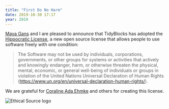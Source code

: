 ```yaml
---
title: "First Do No Harm"
date: 2019-10-30 17:17
year: 2019
---
```


[Maya Gans][gans] and I are pleased to announce that TidyBlocks has adopted the [Hippocratic License][hl],
a new open source license that allows people to use software freely with one condition:

> The Software may not be used by individuals, corporations, governments, or other groups
> for systems or activities that actively and knowingly endanger, harm, or otherwise threaten
> the physical, mental, economic, or general well-being of  individuals or groups
> in violation of the United Nations Universal Declaration of Human Rights
> (<https://www.un.org/en/universal-declaration-human-rights/>).

We are grateful for [Coraline Ada Ehmke][cae] and others for creating this license.

<img src="{{'/files/2019/10/ethical-source.png' | relative_url}}" alt="Ethical Source logo" class="centered">

[gans]: https://maya.rbind.io/
[hl]: https://firstdonoharm.dev/
[cae]: https://where.coraline.codes/
